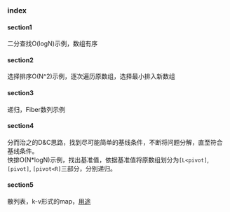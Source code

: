 ### index
#### section1
   二分查找O(logN)示例，数组有序
#### section2
   选择排序O(N^2)示例，逐次遍历原数组，选择最小排入新数组
#### section3
   递归，Fiber数列示例
#### section4
   分而治之的D&C思路，找到尽可能简单的基线条件，不断将问题分解，直至符合基线条件。</br>
   快排O(N*logN)示例，找出基准值，依据基准值将原数组划分为`[L<pivot]`, `[pivot]`, `[pivot<R]`三部分，分别递归。
#### section5
   散列表，k-v形式的map，[用途](https://github.com/ayiio/algorithms/blob/main/doc_%E7%AE%97%E6%B3%95%E5%9B%BE%E8%A7%A3_go/section5/map.md)
   
